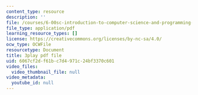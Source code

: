 ```yaml
---
content_type: resource
description: ''
file: /courses/6-00sc-introduction-to-computer-science-and-programming-spring-2011/6067cf2df61bc7d4971c24bf3370c601_Q148jV9ljPM.pdf
file_type: application/pdf
learning_resource_types: []
license: https://creativecommons.org/licenses/by-nc-sa/4.0/
ocw_type: OCWFile
resourcetype: Document
title: 3play pdf file
uid: 6067cf2d-f61b-c7d4-971c-24bf3370c601
video_files:
  video_thumbnail_file: null
video_metadata:
  youtube_id: null
---
```

